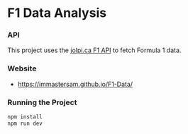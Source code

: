 # F1 Data Analysis

### API
This project uses the [jolpi.ca F1 API](https://api.jolpi.ca/ergast/) to fetch Formula 1 data.

### Website
- https://immastersam.github.io/F1-Data/

### Running the Project
```sh
npm install
npm run dev
```